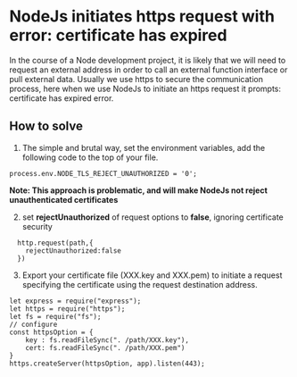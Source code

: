 <!--
 * @Date: 2021-12-27 14:41:11
 * @LastEditors: lzj
 * @LastEditTime: 2022-01-22 09:36:06
 * @FilePath: \qianduan.shop\front\data\blogs\5.md
-->
# NodeJs initiates https request with error: certificate has expired

In the course of a Node development project, it is likely that we will need to request an external address in order to call an external function interface or pull external data. Usually we use https to secure the communication process, here when we use NodeJs to initiate an https request it prompts: certificate has expired error.

## How to solve
1. The simple and brutal way, set the environment variables, add the following code to the top of your file.

`process.env.NODE_TLS_REJECT_UNAUTHORIZED = '0';`

**Note: This approach is problematic, and will make NodeJs not reject unauthenticated certificates**

2. set **rejectUnauthorized** of request options to **false**, ignoring certificate security
```
  http.request(path,{
    rejectUnauthorized:false
  })
```
3. Export your certificate file (XXX.key and XXX.pem) to initiate a request specifying the certificate using the request destination address.
```
let express = require("express");
let https = require("https");
let fs = require("fs");
// configure
const httpsOption = {
    key : fs.readFileSync(". /path/XXX.key"),
    cert: fs.readFileSync(". /path/XXX.pem")
}
https.createServer(httpsOption, app).listen(443);
```
